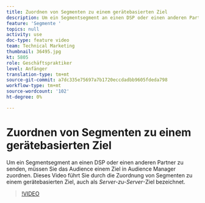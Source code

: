 ```yaml
---
title: Zuordnen von Segmenten zu einem gerätebasierten Ziel
description: Um ein Segmentsegment an einen DSP oder einen anderen Partner zu senden, müssen Sie das Audience einem Ziel in Audience Manager zuordnen. Dieses Video führt Sie durch die Zuordnung von Segmenten zu einem gerätebasierten Ziel, das auch als "Server-zu-Server"-Ziel bezeichnet wird.
feature: 'Segmente '
topics: null
activity: use
doc-type: feature video
team: Technical Marketing
thumbnail: 36495.jpg
kt: 5805
role: Geschäftspraktiker
level: Anfänger
translation-type: tm+mt
source-git-commit: a7dc335e75697a7b1720eccdadbb9605fdeda798
workflow-type: tm+mt
source-wordcount: '102'
ht-degree: 0%

---
```



# Zuordnen von Segmenten zu einem gerätebasierten Ziel

Um ein Segmentsegment an einen DSP oder einen anderen Partner zu senden, müssen Sie das Audience einem Ziel in Audience Manager zuordnen. Dieses Video führt Sie durch die Zuordnung von Segmenten zu einem gerätebasierten Ziel, auch als _Server-zu-Server_-Ziel bezeichnet.

>[!VIDEO](https://video.tv.adobe.com/v/36495/?quality=12&learn=on)
